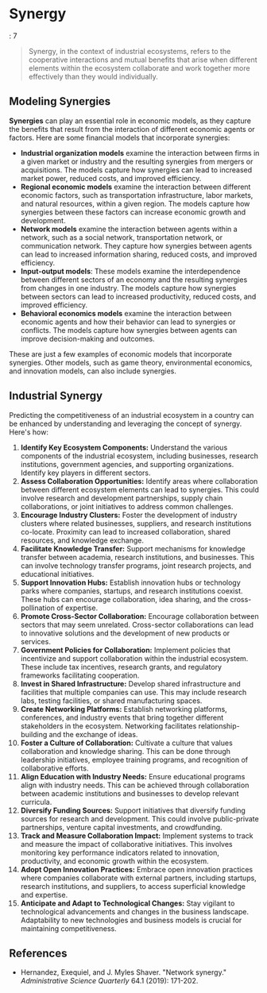 # Synergy

: 7

> Synergy, in the context of industrial ecosystems, refers to the cooperative interactions and mutual benefits that arise when different elements within the ecosystem collaborate and work together more effectively than they would individually.
> 

## Modeling Synergies

**Synergies** can play an essential role in economic models, as they capture the benefits that result from the interaction of different economic agents or factors. Here are some financial models that incorporate synergies:

- **Industrial organization models** examine the interaction between firms in a given market or industry and the resulting synergies from mergers or acquisitions. The models capture how synergies can lead to increased market power, reduced costs, and improved efficiency.
- **Regional economic models** examine the interaction between different economic factors, such as transportation infrastructure, labor markets, and natural resources, within a given region. The models capture how synergies between these factors can increase economic growth and development.
- **Network models** examine the interaction between agents within a network, such as a social network, transportation network, or communication network. They capture how synergies between agents can lead to increased information sharing, reduced costs, and improved efficiency.
- **Input-output models**: These models examine the interdependence between different sectors of an economy and the resulting synergies from changes in one industry. The models capture how synergies between sectors can lead to increased productivity, reduced costs, and improved efficiency.
- **Behavioral economics models** examine the interaction between economic agents and how their behavior can lead to synergies or conflicts. The models capture how synergies between agents can improve decision-making and outcomes.

These are just a few examples of economic models that incorporate synergies. Other models, such as game theory, environmental economics, and innovation models, can also include synergies.

## Industrial Synergy

Predicting the competitiveness of an industrial ecosystem in a country can be enhanced by understanding and leveraging the concept of synergy. Here's how:

1. **Identify Key Ecosystem Components:** Understand the various components of the industrial ecosystem, including businesses, research institutions, government agencies, and supporting organizations. Identify key players in different sectors.
2. **Assess Collaboration Opportunities:** Identify areas where collaboration between different ecosystem elements can lead to synergies. This could involve research and development partnerships, supply chain collaborations, or joint initiatives to address common challenges.
3. **Encourage Industry Clusters:** Foster the development of industry clusters where related businesses, suppliers, and research institutions co-locate. Proximity can lead to increased collaboration, shared resources, and knowledge exchange.
4. **Facilitate Knowledge Transfer:** Support mechanisms for knowledge transfer between academia, research institutions, and businesses. This can involve technology transfer programs, joint research projects, and educational initiatives.
5. **Support Innovation Hubs:** Establish innovation hubs or technology parks where companies, startups, and research institutions coexist. These hubs can encourage collaboration, idea sharing, and the cross-pollination of expertise.
6. **Promote Cross-Sector Collaboration:** Encourage collaboration between sectors that may seem unrelated. Cross-sector collaborations can lead to innovative solutions and the development of new products or services.
7. **Government Policies for Collaboration:** Implement policies that incentivize and support collaboration within the industrial ecosystem. These include tax incentives, research grants, and regulatory frameworks facilitating cooperation.
8. **Invest in Shared Infrastructure:** Develop shared infrastructure and facilities that multiple companies can use. This may include research labs, testing facilities, or shared manufacturing spaces.
9. **Create Networking Platforms:** Establish networking platforms, conferences, and industry events that bring together different stakeholders in the ecosystem. Networking facilitates relationship-building and the exchange of ideas.
10. **Foster a Culture of Collaboration:** Cultivate a culture that values collaboration and knowledge sharing. This can be done through leadership initiatives, employee training programs, and recognition of collaborative efforts.
11. **Align Education with Industry Needs:** Ensure educational programs align with industry needs. This can be achieved through collaboration between academic institutions and businesses to develop relevant curricula.
12. **Diversify Funding Sources:** Support initiatives that diversify funding sources for research and development. This could involve public-private partnerships, venture capital investments, and crowdfunding.
13. **Track and Measure Collaboration Impact:** Implement systems to track and measure the impact of collaborative initiatives. This involves monitoring key performance indicators related to innovation, productivity, and economic growth within the ecosystem.
14. **Adopt Open Innovation Practices:** Embrace open innovation practices where companies collaborate with external partners, including startups, research institutions, and suppliers, to access superficial knowledge and expertise.
15. **Anticipate and Adapt to Technological Changes:** Stay vigilant to technological advancements and changes in the business landscape. Adaptability to new technologies and business models is crucial for maintaining competitiveness.

## References

- Hernandez, Exequiel, and J. Myles Shaver. "Network synergy." *Administrative Science Quarterly* 64.1 (2019): 171-202.